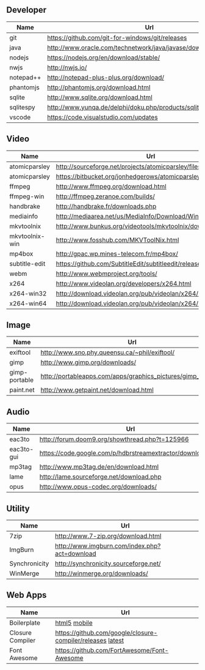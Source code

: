 
## Developer
Name          | Url                                                                | Version
----          | ---                                                                | ---
git           | https://github.com/git-for-windows/git/releases                    | 2.6.4
java          | http://www.oracle.com/technetwork/java/javase/downloads/index.html | 8u66
nodejs        | https://nodejs.org/en/download/stable/                             | 5.2.0
nwjs          | http://nwjs.io/                                                    | 0.12.3
notepad++     | http://notepad-plus-plus.org/download/                             | 6.8.8
phantomjs     | http://phantomjs.org/download.html                                 | 2.0.0
sqlite        | http://www.sqlite.org/download.html                                | 3.9.2
sqlitespy     | http://www.yunqa.de/delphi/doku.php/products/sqlitespy/index       | 1.9.10
vscode        | https://code.visualstudio.com/updates                              | 0.10.3

## Video
Name           | Url                                                                | Version
----           | ---                                                                | ---
atomicparsley  | http://sourceforge.net/projects/atomicparsley/files/atomicparsley/ | 0.9.0
atomicparsley  | https://bitbucket.org/jonhedgerows/atomicparsley/downloads         | 0.9.6
ffmpeg         | http://www.ffmpeg.org/download.html                                | 2.8.3
ffmpeg-win     | http://ffmpeg.zeranoe.com/builds/                                  | 
handbrake      | http://handbrake.fr/downloads.php                                  | 0.10.2
mediainfo      | http://mediaarea.net/us/MediaInfo/Download/Windows                 | 0.7.80
mkvtoolnix     | http://www.bunkus.org/videotools/mkvtoolnix/downloads.html         | 8.6.1
mkvtoolnix-win | http://www.fosshub.com/MKVToolNix.html                             | 8.6.1
mp4box         | http://gpac.wp.mines-telecom.fr/mp4box/                            | 0.5.2
subtitle-edit  | https://github.com/SubtitleEdit/subtitleedit/releases              | 3.4.10
webm           | http://www.webmproject.org/tools/                                  | 
x264           | http://www.videolan.org/developers/x264.html                       | 
x264-win32     | http://download.videolan.org/pub/videolan/x264/binaries/win32/     | 
x264-win64     | http://download.videolan.org/pub/videolan/x264/binaries/win64/     | 

## Image
Name          | Url                                                                | Version
----          | ---                                                                | ---
exiftool      | http://www.sno.phy.queensu.ca/~phil/exiftool/                      | 10.07
gimp          | http://www.gimp.org/downloads/                                     | 2.8.16
gimp-portable | http://portableapps.com/apps/graphics_pictures/gimp_portable       | 2.8.16
paint.net     | http://www.getpaint.net/download.html                              | 4.0.6

## Audio
Name       | Url                                                          | Version
---        | ---                                                          | ---
eac3to     | http://forum.doom9.org/showthread.php?t=125966               | 3.30
eac3to-gui | https://code.google.com/p/hdbrstreamextractor/downloads/list | 0.8
mp3tag     | http://www.mp3tag.de/en/download.html                        | 2.72
lame       | http://lame.sourceforge.net/download.php                     | 3.99
opus       | http://www.opus-codec.org/downloads/                         | 0.1.9

## Utility
Name          | Url
----          | ---
7zip          | http://www.7-zip.org/download.html
ImgBurn       | http://www.imgburn.com/index.php?act=download
Synchronicity | http://synchronicity.sourceforge.net/
WinMerge      | http://winmerge.org/downloads/

## Web Apps
Name             | Url
----             | ---
Boilerplate      | [html5](http://html5boilerplate.com) [mobile](http://html5boilerplate.com/mobile)
Closure Compiler | https://github.com/google/closure-compiler/releases [latest](http://dl.google.com/closure-compiler/compiler-latest.zip)
Font Awesome     | https://github.com/FortAwesome/Font-Awesome
